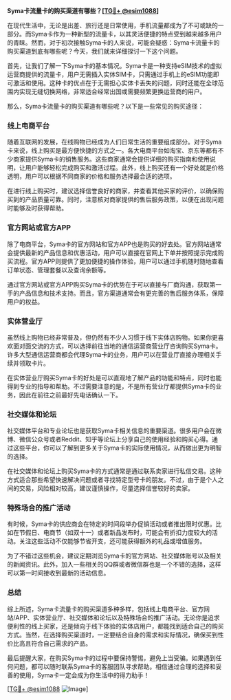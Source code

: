 **Syma卡流量卡的购买渠道有哪些？[[TG💪+ @esim1088](https://t.me/s/esim1088)]**

在现代生活中，无论是出差、旅行还是日常使用，手机流量都成为了不可或缺的一部分。而Syma卡作为一种新型的流量卡，以其灵活便捷的特点受到越来越多用户的青睐。然而，对于初次接触Syma卡的人来说，可能会疑惑：Syma卡流量卡的购买渠道到底有哪些呢？今天，我们就来详细探讨一下这个问题。

首先，让我们了解一下Syma卡的基本情况。Syma卡是一种支持eSIM技术的虚拟运营商提供的流量卡，用户无需插入实体SIM卡，只需通过手机上的eSIM功能即可激活和使用。这种卡的优点在于无需担心实体卡丢失的问题，同时还能在全球范围内实现无缝切换网络，非常适合经常出国或需要频繁更换运营商的用户。

那么，Syma卡流量卡的购买渠道有哪些呢？以下是一些常见的购买途径：

### 线上电商平台

随着互联网的发展，在线购物已经成为人们日常生活的重要组成部分。对于Syma卡来说，线上购买是最方便快捷的方式之一。各大电商平台如淘宝、京东等都有不少商家提供Syma卡的销售服务。这些商家通常会提供详细的购买指南和使用说明，让用户能够轻松完成购买和激活过程。此外，线上购买还有一个好处就是价格透明，用户可以根据不同商家的价格和服务选择最合适的选项。

在进行线上购买时，建议选择信誉良好的商家，并查看其他买家的评价，以确保购买到的产品质量可靠。同时，注意核对商家提供的售后服务政策，以便在出现问题时能够及时获得帮助。

### 官方网站或官方APP

除了电商平台，Syma卡的官方网站和官方APP也是购买的好去处。官方网站通常会提供最新的产品信息和优惠活动，用户可以直接在官网上下单并按照提示完成购买流程。官方APP则提供了更加便捷的操作体验，用户可以通过手机随时随地查看订单状态、管理套餐以及查询余额等。

通过官方网站或官方APP购买Syma卡的优势在于可以直接与厂商沟通，获取第一手的产品信息和技术支持。而且，官方渠道通常会有更完善的售后服务体系，保障用户的权益。

### 实体营业厅

虽然线上购物已经非常普及，但仍然有不少人习惯于线下实体店购物。如果你更喜欢面对面交流的方式，可以选择前往当地的通信运营商营业厅咨询购买Syma卡。许多大型通信运营商都会代理Syma卡的业务，用户可以在营业厅直接办理相关手续并领取卡片。

在实体营业厅购买Syma卡的好处是可以直观地了解产品的功能和特点，同时也能得到专业的指导和帮助。不过需要注意的是，不是所有营业厅都提供Syma卡的业务，因此在前往之前最好先电话确认一下。

### 社交媒体和论坛

社交媒体平台和专业论坛也是获取Syma卡相关信息的重要渠道。很多用户会在微博、微信公众号或者Reddit、知乎等论坛上分享自己的使用经验和购买心得。通过这些平台，你可以了解到更多关于Syma卡的实际使用情况，从而做出更为明智的选择。

在社交媒体和论坛上购买Syma卡的方式通常是通过联系卖家进行私信交易。这种方式适合那些希望快速解决问题或者寻找特定型号卡的朋友。不过，由于是个人之间的交易，风险相对较高，建议谨慎操作，尽量选择信誉较好的卖家。

### 特殊场合的推广活动

有时候，Syma卡的供应商会在特定的时间段举办促销活动或者推出限时优惠。比如在节假日、电商节（如双十一）或者新品发布时，可能会有折扣力度较大的活动。关注这些活动不仅能够节省开支，还可能获得额外的礼品或增值服务。

为了不错过这些机会，建议定期浏览Syma卡的官方网站、社交媒体账号以及相关的新闻资讯。此外，加入一些相关的QQ群或者微信群也是一个不错的选择，这样可以第一时间接收到最新的活动信息。

### 总结

综上所述，Syma卡流量卡的购买渠道多种多样，包括线上电商平台、官方网站/APP、实体营业厅、社交媒体和论坛以及特殊场合的推广活动。无论你是追求便利性的线上买家，还是倾向于线下体验的实体店用户，都能找到适合自己的购买方式。当然，在选择购买渠道时，一定要结合自身的需求和实际情况，确保买到性价比高且符合自己需求的产品。

最后提醒大家，在购买Syma卡的过程中要保持警惕，避免上当受骗。如果遇到任何问题，都可以随时联系Syma卡的客服团队寻求帮助。相信通过合理的选择和妥善的使用，Syma卡一定会成为你生活中的得力助手！

[[TG💪+ @esim1088](https://t.me/s/esim1088) ![Image](https://i.postimg.cc/4NQfJmqS/Snipaste-2025-05-13-00-14-12.png)]